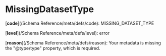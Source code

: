 # MissingDatasetType

[**code**](/Schema Reference/meta/defs/code): MISSING_DATASET_TYPE

[**level**](/Schema Reference/meta/defs/level): error

[**reason**](/Schema Reference/meta/defs/reason): Your metadata is missing the "@type/type" property, which is required.